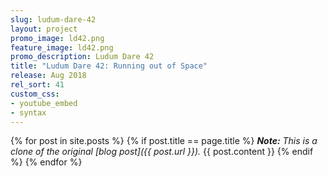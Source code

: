 ```yaml
---
slug: ludum-dare-42
layout: project
promo_image: ld42.png
feature_image: ld42.png
promo_description: Ludum Dare 42
title: "Ludum Dare 42: Running out of Space"
release: Aug 2018
rel_sort: 41
custom_css:
- youtube_embed
- syntax
---
```


{% for post in site.posts %}
{% if post.title == page.title %}
  *<strong>Note:</strong> This is a clone of the original [blog post]({{ post.url }}).*
  {{ post.content }}
{% endif %}
{% endfor %}
